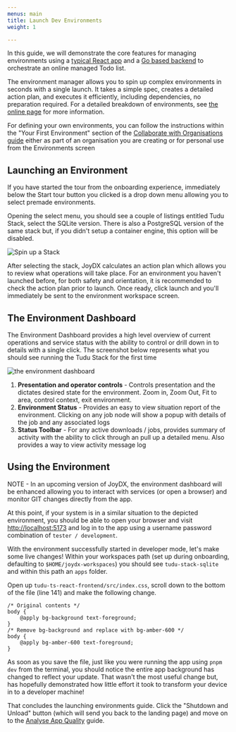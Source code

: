 ```yaml
---
menus: main
title: Launch Dev Environments
weight: 1

---
```

In this guide, we will demonstrate the core features for managing environments using a [typical React app](https://github.com/joy-dx/tudu-ts-react-frontend) and a [Go based backend](https://github.com/joy-dx/tudu-go-gin-backend) to orchestrate an online managed Todo list.

The environment manager allows you to spin up complex environments in seconds with a single launch. It takes a simple spec, creates a detailed action plan, and executes it efficiently, including dependencies, no preparation required. For a detailed breakdown of environments, see [the online page](https://joydx.com/docs/key-concepts/environments) for more information.

For defining your own environments, you can follow the instructions within the "Your First Environment" section of the [Collaborate with Organisations guide](/collaborate-with-organisations) either as part of an organisation you are creating or for personal use from the Environments screen 

## Launching an Environment

If you have started the tour from the onboarding experience, immediately below the Start tour button you clicked is a drop down menu allowing you to select premade environments.

Opening the select menu, you should see a couple of listings entitled Tudu Stack, select the SQLite version. There is also a PostgreSQL version of the same stack but, if you didn't setup a container engine, this option will be disabled.

![Spin up a Stack](/landing-spin-up-an-app-stack.png)

After selecting the stack, JoyDX calculates an action plan which allows you to review what operations will take place. For an environment you haven't launched before, for both safety and orientation, it is recommended to check the action plan prior to launch. Once ready, click launch and you'll immediately be sent to the environment workspace screen. 

## The Environment Dashboard

The Environment Dashboard provides a high level overview of current operations and service status with the ability to control or drill down in to details with a single click. The screenshot below represents what you should see running the Tudu Stack for the first time

![the environment dashboard](/environment-dashboard.png)

1. **Presentation and operator controls** - Controls presentation and the dictates desired state for the environment. Zoom in, Zoom Out, Fit to area, control context, exit environment.
2. **Environment Status** - Provides an easy to view situation report of the environment. Clicking on any job node will show a popup with details of the job and any associated logs
3. **Status Toolbar** - For any active downloads / jobs, provides summary of activity with the ability to click through an pull up a detailed menu. Also provides a way to view activity message log 

## Using the Environment

NOTE - In an upcoming version of JoyDX, the environment dashboard will be enhanced allowing you to interact with services (or open a browser) and monitor GIT changes directly from the app.

At this point, if your system is in a similar situation to the depicted environment, you should be able to open your browser and visit [http://localhost:5173](http://localhost:5173) and log in to the app using a username password combination of `tester / development`.

With the environment successfully started in developer mode, let's make some live changes! Within your workspaces path (set up during onboarding, defaulting to `$HOME/joydx-workspaces`) you should see `tudu-stack-sqlite` and within this path an `apps` folder.

Open up `tudu-ts-react-frontend/src/index.css`, scroll down to the bottom of the file (line 141) and make the following change.

```
/* Original contents */
body {
    @apply bg-background text-foreground;
}
/* Remove bg-background and replace with bg-amber-600 */
body {
    @apply bg-amber-600 text-foreground;
}
```

As soon as you save the file, just like you were running the app using `pnpm dev` from the terminal, you should notice the entire app background has changed to reflect your update. That wasn't the most useful change but, has hopefully demonstrated how little effort it took to transform your device in to a developer machine!

That concludes the launching environments guide. Click the "Shutdown and Unload" button (which will send you back to the landing page) and move on to the [Analyse App Quality](/app-analysis) guide.
